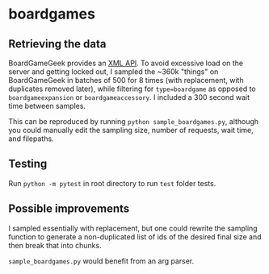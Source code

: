 # boardgames

## Retrieving the data

BoardGameGeek provides an [XML API](https://boardgamegeek.com/wiki/page/BGG_XML_API2). To avoid excessive load on the server and getting locked out, I sampled the ~360k "things" on BoardGameGeek in batches of 500 for 8 times (with replacement, with duplicates removed later), while filtering for `type=boardgame` as opposed to `boardgameexpansion` or `boardgameaccessory`. I included a 300 second wait time between samples.

This can be reproduced by running `python sample_boardgames.py`, although you could manually edit the sampling size, number of requests, wait time, and filepaths.

## Testing

Run `python -m pytest` in root directory to run `test` folder tests.

## Possible improvements

I sampled essentially with replacement, but one could rewrite the sampling function to generate a non-duplicated list of ids of the desired final size and then break that into chunks.

`sample_boardgames.py` would benefit from an arg parser.
